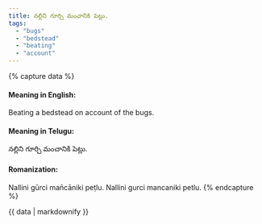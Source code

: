 ```yaml
---
title: నల్లిని గూర్చి మంచానికి పెట్లు.
tags:
  - "bugs"
  - "bedstead"
  - "beating"
  - "account"
---
```


{% capture data %}
#### Meaning in English:
Beating a bedstead on account of the bugs.

#### Meaning in Telugu:
నల్లిని గూర్చి మంచానికి పెట్లు.

#### Romanization:
Nallini gūrci man̄cāniki peṭlu.
Nallini gurci mancaniki petlu.
{% endcapture %}

{{ data | markdownify }}


